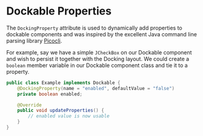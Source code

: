 # Dockable Properties

The `DockingProperty` attribute is used to dynamically add properties to dockable components and was inspired by the excellent Java command line parsing library [Picocli](https://picocli.info/).

For example, say we have a simple `JCheckBox` on our Dockable component and wish to persist it together with the Docking layout. We could create a `boolean` member variable in our Dockable component class and tie it to a property.

```java
public class Example implements Dockable {
    @DockingProperty(name = "enabled", defaultValue = "false")
    private boolean enabled;

    @Override
    public void updateProperties() {
        // enabled value is now usable
    }
}
```